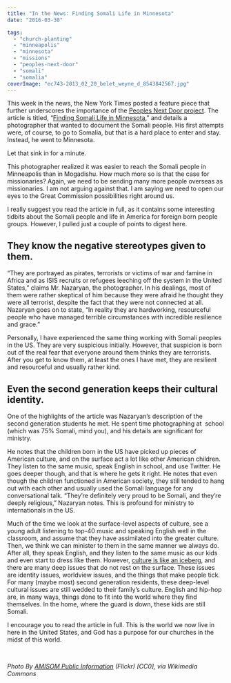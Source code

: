 ```yaml
---
title: "In the News: Finding Somali Life in Minnesota"
date: "2016-03-30"

tags: 
  - "church-planting"
  - "minneapolis"
  - "minnesota"
  - "missions"
  - "peoples-next-door"
  - "somali"
  - "somalia"
coverImage: "ec743-2013_02_20_belet_weyne_d_8543842567.jpg"
---
```


This week in the news, the New York Times posted a feature piece that further underscores the importance of the [Peoples Next Door project](http://blog.keelancook.com/2015/08/introducing-the-peoples-next-door-blog.html). The article is titled, “[Finding Somali Life in Minnesota,](http://lens.blogs.nytimes.com/2016/03/18/somalia-minneapolis-arthur-nazaryan-photos/?smid=fb-share&_r=1)” and details a photographer that wanted to document the Somali people. His first attempts were, of course, to go to Somalia, but that is a hard place to enter and stay. Instead, he went to Minnesota.

Let that sink in for a minute.

This photographer realized it was easier to reach the Somali people in Minneapolis than in Mogadishu. How much more so is that the case for missionaries? Again, we need to be sending many more people overseas as missionaries. I am not arguing against that. I am saying we need to open our eyes to the Great Commission possibilities right around us.

I really suggest you read the article in full, as it contains some interesting tidbits about the Somali people and life in America for foreign born people groups. However, I pulled just a couple of points to digest here.

## **They know the negative stereotypes given to them.**

“They are portrayed as pirates, terrorists or victims of war and famine in Africa and as ISIS recruits or refugees leeching off the system in the United States,” claims Mr. Nazaryan, the photographer. In his dealings, most of them were rather skeptical of him because they were afraid he thought they were all terrorist, despite the fact that they were not connected at all. Nazaryan goes on to state, “In reality they are hardworking, resourceful people who have managed terrible circumstances with incredible resilience and grace.”

Personally, I have experienced the same thing working with Somali peoples in the US. They are very suspicious initially. However, that suspicion is born out of the real fear that everyone around them thinks they are terrorists. After you get to know them, at least the ones I have met, they are resilient and resourceful and usually rather kind.

## **Even the second generation keeps their cultural identity.**

One of the highlights of the article was Nazaryan’s description of the second generation students he met. He spent time photographing at  school (which was 75% Somali, mind you), and his details are significant for ministry.

He notes that the children born in the US have picked up pieces of American culture, and on the surface act a lot like other American children. They listen to the same music, speak English in school, and use Twitter. He goes deeper though, and that is where he gets it right. He notes that even though the children functioned in American society, they still tended to hang out with each other and usually used the Somali language for any conversational talk. “They’re definitely very proud to be Somali, and they’re deeply religious,” Nazaryan notes. This is profound for ministry to internationals in the US.

Much of the time we look at the surface-level aspects of culture, see a young adult listening to top-40 music and speaking English well in the classroom, and assume that they have assimilated into the greater culture. Then, we think we can minister to them in the same manner we always do. After all, they speak English, and they listen to the same music as our kids and even start to dress like them. However, [culture is like an iceberg](http://blog.keelancook.com/2015/10/culture-is-like-an-iceberg-and-that-effects-your-ministry.html), and there are many deep issues that do not rest on the surface. These issues are identity issues, worldview issues, and the things that make people tick. For many (maybe most) second generation residents, these deep-level cultural issues are still wedded to their family’s culture. English and hip-hop are, in many ways, things done to fit into the world where they find themselves. In the home, where the guard is down, these kids are still Somali.

I encourage you to read the article in full. This is the world we now live in here in the United States, and God has a purpose for our churches in the midst of this world.

 

_Photo By [AMISOM Public Information](https://upload.wikimedia.org/wikipedia/commons/0/0b/2013_02_20_Belet_Weyne_D_%288543842567%29.jpg) (Flickr) \[CC0\], via Wikimedia Commons_

